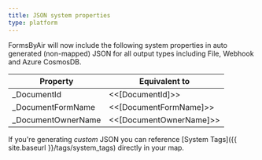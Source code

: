 ```yaml
---
title: JSON system properties
type: platform
---
```


FormsByAir will now include the following system properties in auto generated (non-mapped) JSON for all output types including File, Webhook and Azure CosmosDB.

|Property|Equivalent to|
|---|---|
|_DocumentId|&lt;&lt;[DocumentId]&gt;&gt;|
|_DocumentFormName|&lt;&lt;[DocumentFormName]&gt;&gt;|
|_DocumentOwnerName|&lt;&lt;[DocumentOwnerName]&gt;&gt;|

If you're generating *custom* JSON you can reference [System Tags]({{ site.baseurl }}/tags/system_tags) directly in your map.